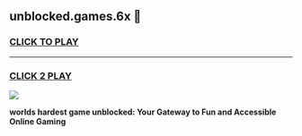 
## unblocked.games.6x 👋
<h3>
<a href="https://premium.freeplayer.one?title=unblocked.games.6x&ref=14F">CLICK TO PLAY</a></h3>
<hr>

<h3>
<a href="https://premium.freeplayer.one?title=unblocked.games.6x&ref=14F">CLICK 2 PLAY</a>
  
</h3>

<a href="https://premium.freeplayer.one?title=unblocked.games.6x&ref=12F/"><img src="https://clearcache.store/games.png"></a>


**worlds hardest game unblocked: Your Gateway to Fun and Accessible Online Gaming**
